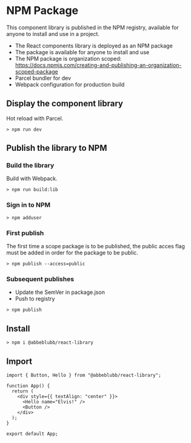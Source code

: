 # NPM Package

This component library is published in the NPM registry, available for anyone to install and use in a project.

- The React components library is deployed as an NPM package
- The package is available for anyone to install and use
- The NPM package is organization scoped: <https://docs.npmjs.com/creating-and-publishing-an-organization-scoped-package>
- Parcel bundler for dev
- Webpack configuration for production build

## Display the component library

Hot reload with Parcel.

``` Nodejs
> npm run dev
```

## Publish the library to NPM

### Build the library

Build with Webpack.

``` Nodejs
> npm run build:lib
```

### Sign in to NPM

``` Nodejs
> npm adduser
```

### First publish

The first time a scope package is to be published, the public acces flag must be added in order for the package to be public.

``` Nodejs
> npm publish --access=public
```

### Subsequent publishes

- Update the SemVer in package.json
- Push to registry

``` Nodejs
> npm publish
```

## Install

``` Nodejs
> npm i @abbeblubb/react-library
```

## Import

``` Reactjs
import { Button, Hello } from "@abbeblubb/react-library";

function App() {
  return (
    <div style={{ textAlign: "center" }}>
      <Hello name="Elvis!" />
      <Button />
    </div>
  );
}

export default App;
```
